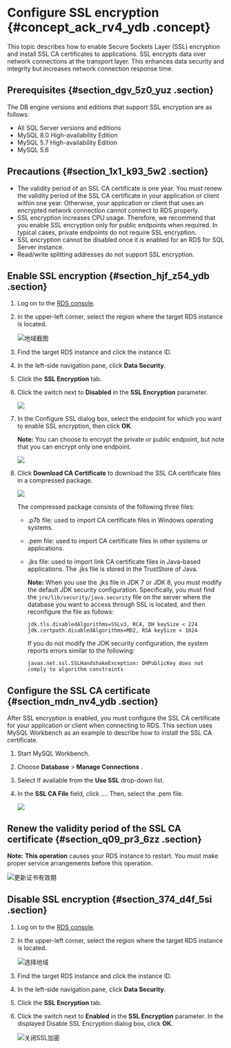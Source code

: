 # Configure SSL encryption {#concept_ack_rv4_ydb .concept}

This topic describes how to enable Secure Sockets Layer \(SSL\) encryption and install SSL CA certificates to applications. SSL encrypts data over network connections at the transport layer. This enhances data security and integrity but increases network connection response time.

## Prerequisites {#section_dgv_5z0_yuz .section}

The DB engine versions and editions that support SSL encryption are as follows:

-   All SQL Server versions and editions
-   MySQL 8.0 High-availability Edition
-   MySQL 5.7 High-availability Edition
-   MySQL 5.6

## Precautions {#section_1x1_k93_5w2 .section}

-   The validity period of an SSL CA certificate is one year. You must renew the validity period of the SSL CA certificate in your application or client within one year. Otherwise, your application or client that uses an encrypted network connection cannot connect to RDS properly.
-   SSL encryption increases CPU usage. Therefore, we recommend that you enable SSL encryption only for public endpoints when required. In typical cases, private endpoints do not require SSL encryption.
-   SSL encryption cannot be disabled once it is enabled for an RDS for SQL Server instance.
-   Read/write splitting addresses do not support SSL encryption.

## Enable SSL encryption {#section_hjf_z54_ydb .section}

1.  Log on to the [RDS console](https://rds.console.aliyun.com/).
2.  In the upper-left corner, select the region where the target RDS instance is located.

    ![地域截图](http://static-aliyun-doc.oss-cn-hangzhou.aliyuncs.com/assets/img/7882/156698913337169_en-US.png)

3.  Find the target RDS instance and click the instance ID.
4.  In the left-side navigation pane, click **Data Security**.
5.  Click the **SSL Encryption** tab.
6.  Click the switch next to **Disabled** in the **SSL Encryption** parameter.

    ![](http://static-aliyun-doc.oss-cn-hangzhou.aliyuncs.com/assets/img/7949/15669891344147_en-US.png)

7.  In the Configure SSL dialog box, select the endpoint for which you want to enable SSL encryption, then click **OK**.

    **Note:** You can choose to encrypt the private or public endpoint, but note that you can encrypt only one endpoint.

    ![](http://static-aliyun-doc.oss-cn-hangzhou.aliyuncs.com/assets/img/7949/15669891344148_en-US.png)

8.  Click **Download CA Certificate** to download the SSL CA certificate files in a compressed package.

    ![](http://static-aliyun-doc.oss-cn-hangzhou.aliyuncs.com/assets/img/7949/15669891344149_en-US.png)

    The compressed package consists of the following three files:

    -   .p7b file: used to import CA certificate files in Windows operating systems.
    -   .pem file: used to import CA certificate files in other systems or applications.
    -   .jks file: used to import link CA certificate files in Java-based applications. The .jks file is stored in the TrustStore of Java.

        **Note:** When you use the .jks file in JDK 7 or JDK 8, you must modify the default JDK security configuration. Specifically, you must find the `jre/lib/security/java.security` file on the server where the database you want to access through SSL is located, and then reconfigure the file as follows:

        ``` {#codeblock_87r_f11_zem}
        jdk.tls.disabledAlgorithms=SSLv3, RC4, DH keySize < 224
        jdk.certpath.disabledAlgorithms=MD2, RSA keySize < 1024
        ```

        If you do not modify the JDK security configuration, the system reports errors similar to the following:

        ``` {#codeblock_vm7_4rt_jox}
        javax.net.ssl.SSLHandshakeException: DHPublicKey does not comply to algorithm constraints
        ```


## Configure the SSL CA certificate {#section_mdn_nv4_ydb .section}

After SSL encryption is enabled, you must configure the SSL CA certificate for your application or client when connecting to RDS. This section uses MySQL Workbench as an example to describe how to install the SSL CA certificate.

1.  Start MySQL Workbench.
2.  Choose **Database** \> **Manage Connections** .
3.  Select If avaliable from the **Use SSL** drop-down list.
4.  In the **SSL CA File** field, click .... Then, select the .pem file.

    ![](http://static-aliyun-doc.oss-cn-hangzhou.aliyuncs.com/assets/img/7949/15669891344150_en-US.png)


## Renew the validity period of the SSL CA certificate {#section_q09_pr3_6zz .section}

**Note:** **This operation** causes your RDS instance to restart. You must make proper service arrangements before this operation.

![更新证书有效期](http://static-aliyun-doc.oss-cn-hangzhou.aliyuncs.com/assets/img/7949/156698913445367_en-US.png)

## Disable SSL encryption {#section_374_d4f_5si .section}

1.  Log on to the [RDS console](https://rds.console.aliyun.com/).
2.  In the upper-left corner, select the region where the target RDS instance is located.

    ![选择地域](../DNmysql1824527/../DNMYSQ1820581/images/36543_en-US.png)

3.  Find the target RDS instance and click the instance ID.
4.  In the left-side navigation pane, click **Data Security**.
5.  Click the **SSL Encryption** tab.
6.  Click the switch next to **Enabled** in the **SSL Encryption** parameter. In the displayed Disable SSL Encryption dialog box, click **OK**.

    ![关闭SSL加密](http://static-aliyun-doc.oss-cn-hangzhou.aliyuncs.com/assets/img/41826/156698913457405_en-US.png)


